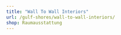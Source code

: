 ```yaml
---
title: "Wall To Wall Interiors"
url: /gulf-shores/wall-to-wall-interiors/
shop: Raumausstattung
---
```

